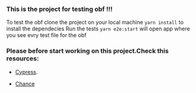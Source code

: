 ### This is the project for testing obf !!!

To test the obf clone the project on your local machine 
`yarn install` to install the dependecies 
Run the tests
`yarn e2e:start` will open app where you see evry test file for the obf

### Please before start working on this project.Check this resources:

- [Cypress](https://www.cypress.io/).

- [Chance](https://chancejs.com/)